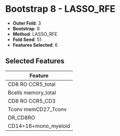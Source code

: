 # Bootstrap 8 - LASSO_RFE

- **Outer Fold**: 3
- **Bootstrap**: 8
- **Method**: LASSO_RFE
- **Fold Seed**: 51
- **Features Selected**: 6

## Selected Features

| Feature |
|---------|
| CD8 RO CCR5_total |
| Bcells memory_total |
| CD8 RO CCR5_CD3 |
| Tconv memCD27_Tconv |
| DR_CD8RO |
| CD14+16+mono_myeloid |
